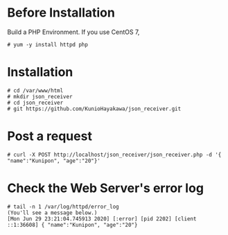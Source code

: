 # Before Installation
Build a PHP Environment. If you use CentOS 7,
```
# yum -y install httpd php
```

# Installation
```
# cd /var/www/html
# mkdir json_receiver
# cd json_receiver
# git https://github.com/KunioHayakawa/json_receiver.git
```

# Post a request
```
# curl -X POST http://localhost/json_receiver/json_receiver.php -d '{ "name":"Kunipon", "age":"20"}'
```

# Check the Web Server's error log
```
# tail -n 1 /var/log/httpd/error_log
(You'll see a message below.)
[Mon Jun 29 23:21:04.745913 2020] [:error] [pid 2202] [client ::1:36608] { "name":"Kunipon", "age":"20"}
```
